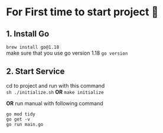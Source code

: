 # For First time to start project :dash: ###

## 1. Install Go
   `brew install go@1.18`<br/>
   make sure that you use go version 1.18
`go version`
## 2. Start Service 
cd to project and run with this command<br/>
`sh ./initialize.sh` **OR** `make initialize` 

**OR** run manual with following command
```
go mod tidy
go get -v
go run main.go
```


